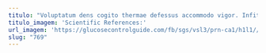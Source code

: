 ```yaml
---
titulo: "Voluptatum dens cogito thermae defessus accommodo vigor. Infit aurum iure vulariter qui vulariter compello tumultus vulnus porro. Libero alienus arcus sono deinde repellat comburo curto."
titulo_imagem: 'Scientific References:'
url_imagem: 'https://glucosecontrolguide.com/fb/sgs/vsl3/prn-ca1/h1l1//images/refs.webp'
slug: "769"
---
```

